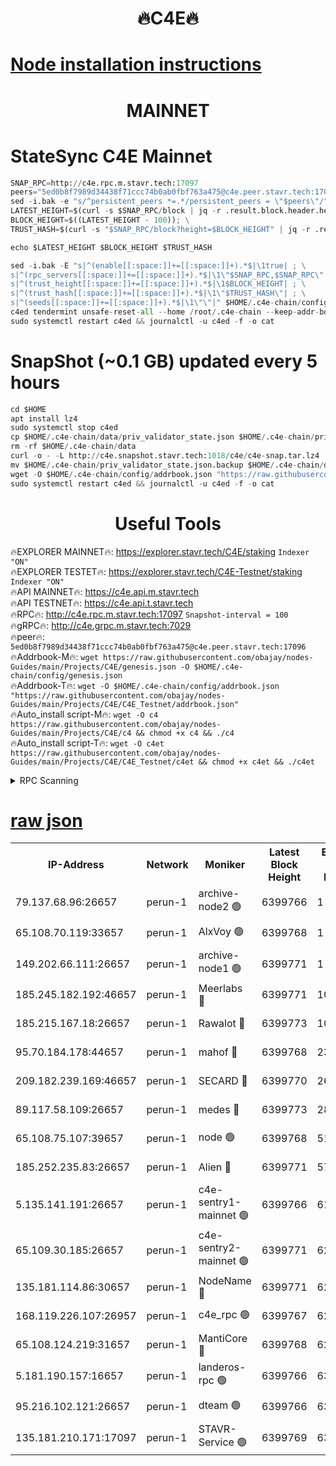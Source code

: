 <h1 align="center"> 🔥C4E🔥</h1>

[Node installation instructions](https://github.com/obajay/nodes-Guides/tree/main/Projects/C4E)
=

<h1 align="center"> MAINNET</h1>

# StateSync C4E Mainnet
```python
SNAP_RPC=http://c4e.rpc.m.stavr.tech:17097
peers="5ed0b8f7989d34438f71ccc74b0ab0fbf763a475@c4e.peer.stavr.tech:17096"
sed -i.bak -e "s/^persistent_peers *=.*/persistent_peers = \"$peers\"/" $HOME/.c4e-chain/config/config.toml
LATEST_HEIGHT=$(curl -s $SNAP_RPC/block | jq -r .result.block.header.height); \
BLOCK_HEIGHT=$((LATEST_HEIGHT - 100)); \
TRUST_HASH=$(curl -s "$SNAP_RPC/block?height=$BLOCK_HEIGHT" | jq -r .result.block_id.hash)

echo $LATEST_HEIGHT $BLOCK_HEIGHT $TRUST_HASH

sed -i.bak -E "s|^(enable[[:space:]]+=[[:space:]]+).*$|\1true| ; \
s|^(rpc_servers[[:space:]]+=[[:space:]]+).*$|\1\"$SNAP_RPC,$SNAP_RPC\"| ; \
s|^(trust_height[[:space:]]+=[[:space:]]+).*$|\1$BLOCK_HEIGHT| ; \
s|^(trust_hash[[:space:]]+=[[:space:]]+).*$|\1\"$TRUST_HASH\"| ; \
s|^(seeds[[:space:]]+=[[:space:]]+).*$|\1\"\"|" $HOME/.c4e-chain/config/config.toml
c4ed tendermint unsafe-reset-all --home /root/.c4e-chain --keep-addr-book
sudo systemctl restart c4ed && journalctl -u c4ed -f -o cat
```
# SnapShot (~0.1 GB) updated every 5 hours
```python
cd $HOME
apt install lz4
sudo systemctl stop c4ed
cp $HOME/.c4e-chain/data/priv_validator_state.json $HOME/.c4e-chain/priv_validator_state.json.backup
rm -rf $HOME/.c4e-chain/data
curl -o - -L http://c4e.snapshot.stavr.tech:1018/c4e/c4e-snap.tar.lz4 | lz4 -c -d - | tar -x -C $HOME/.c4e-chain --strip-components 2
mv $HOME/.c4e-chain/priv_validator_state.json.backup $HOME/.c4e-chain/data/priv_validator_state.json
wget -O $HOME/.c4e-chain/config/addrbook.json "https://raw.githubusercontent.com/obajay/nodes-Guides/main/Projects/C4E/addrbook.json"
sudo systemctl restart c4ed && journalctl -u c4ed -f -o cat
```
 <h1 align="center"> Useful Tools</h1>

🔥EXPLORER MAINNET🔥:  https://explorer.stavr.tech/C4E/staking            `Indexer "ON"` \
🔥EXPLORER TESTET🔥:   https://explorer.stavr.tech/C4E-Testnet/staking     `Indexer "ON"` \
🔥API MAINNET🔥:       https://c4e.api.m.stavr.tech \
🔥API TESTNET🔥:       https://c4e.api.t.stavr.tech \
🔥RPC🔥:               http://c4e.rpc.m.stavr.tech:17097                  `Snapshot-interval = 100` \
🔥gRPC🔥:              http://c4e.grpc.m.stavr.tech:7029 \
🔥peer🔥:              `5ed0b8f7989d34438f71ccc74b0ab0fbf763a475@c4e.peer.stavr.tech:17096` \
🔥Addrbook-M🔥:    ```wget https://raw.githubusercontent.com/obajay/nodes-Guides/main/Projects/C4E/genesis.json -O $HOME/.c4e-chain/config/genesis.json``` \
🔥Addrbook-T🔥:    ```wget -O $HOME/.c4e-chain/config/addrbook.json "https://raw.githubusercontent.com/obajay/nodes-Guides/main/Projects/C4E/C4E_Testnet/addrbook.json"``` \
🔥Auto_install script-M🔥: ```wget -O c4 https://raw.githubusercontent.com/obajay/nodes-Guides/main/Projects/C4E/c4 && chmod +x c4 && ./c4``` \
🔥Auto_install script-T🔥: ```wget -O c4et https://raw.githubusercontent.com/obajay/nodes-Guides/main/Projects/C4E/C4E_Testnet/c4et && chmod +x c4et && ./c4et```




<details>
<summary>RPC Scanning</summary>

<h2 align="center"> We scan nodes in real time every 4 hours. And we provide the final result of RPC endpoints.
We cannot influence the operation of these nodes in any way. </h2>


```python
If Voting Power is higher than 0 --> then the Node is a validator of the network and may be subject to attack and be a potential threat to the chain.
```
```python
We marked such validators with a red symbol
```

</details>

[raw json](https://rpc-check.c4e.stavr.tech/c4e/rpc-c4e-result.json)
=



<table><tr><th>IP-Address</th><th>Network</th><th>Moniker</th><th>Latest Block Height</th><th>Earliest Block Height</th><th>Catching Up</th><th>Tx Index</th><th>Voting Power</th><th>Scan Time</th></tr><tr><td>79.137.68.96:26657</td><td>perun-1</td><td>archive-node2 🟢</td><td>6399766</td><td>1</td><td>False</td><td>on</td><td>0</td><td>2023-12-22T14:55:05.388203523UTC</td></tr><tr><td>65.108.70.119:33657</td><td>perun-1</td><td>AlxVoy 🟢</td><td>6399768</td><td>1</td><td>False</td><td>on</td><td>0</td><td>2023-12-22T14:55:19.611193200UTC</td></tr><tr><td>149.202.66.111:26657</td><td>perun-1</td><td>archive-node1 🟢</td><td>6399771</td><td>1</td><td>False</td><td>on</td><td>0</td><td>2023-12-22T14:55:35.546645635UTC</td></tr><tr><td>185.245.182.192:46657</td><td>perun-1</td><td>Meerlabs 🔴</td><td>6399771</td><td>1051501</td><td>False</td><td>on</td><td>493550</td><td>2023-12-22T14:55:39.331288722UTC</td></tr><tr><td>185.215.167.18:26657</td><td>perun-1</td><td>Rawalot 🔴</td><td>6399773</td><td>1090501</td><td>False</td><td>on</td><td>579034</td><td>2023-12-22T14:55:50.896981911UTC</td></tr><tr><td>95.70.184.178:44657</td><td>perun-1</td><td>mahof 🔴</td><td>6399768</td><td>2342001</td><td>False</td><td>off</td><td>1357006</td><td>2023-12-22T14:55:19.133702980UTC</td></tr><tr><td>209.182.239.169:46657</td><td>perun-1</td><td>SECARD 🔴</td><td>6399770</td><td>2616101</td><td>False</td><td>off</td><td>675729</td><td>2023-12-22T14:55:33.156661306UTC</td></tr><tr><td>89.117.58.109:26657</td><td>perun-1</td><td>medes 🔴</td><td>6399773</td><td>2826001</td><td>False</td><td>off</td><td>471345</td><td>2023-12-22T14:55:45.896560475UTC</td></tr><tr><td>65.108.75.107:39657</td><td>perun-1</td><td>node 🟢</td><td>6399768</td><td>5198801</td><td>False</td><td>on</td><td>0</td><td>2023-12-22T14:55:22.143929251UTC</td></tr><tr><td>185.252.235.83:26657</td><td>perun-1</td><td>Alien 🔴</td><td>6399771</td><td>5736001</td><td>False</td><td>on</td><td>380508</td><td>2023-12-22T14:55:36.376253358UTC</td></tr><tr><td>5.135.141.191:26657</td><td>perun-1</td><td>c4e-sentry1-mainnet 🟢</td><td>6399766</td><td>6198001</td><td>False</td><td>on</td><td>0</td><td>2023-12-22T14:55:04.481682601UTC</td></tr><tr><td>65.109.30.185:26657</td><td>perun-1</td><td>c4e-sentry2-mainnet 🟢</td><td>6399771</td><td>6238301</td><td>False</td><td>on</td><td>0</td><td>2023-12-22T14:55:38.903233392UTC</td></tr><tr><td>135.181.114.86:30657</td><td>perun-1</td><td>NodeName 🔴</td><td>6399771</td><td>6284301</td><td>False</td><td>off</td><td>333717</td><td>2023-12-22T14:55:35.946978172UTC</td></tr><tr><td>168.119.226.107:26957</td><td>perun-1</td><td>c4e_rpc 🟢</td><td>6399767</td><td>6299767</td><td>False</td><td>on</td><td>0</td><td>2023-12-22T14:55:13.969946582UTC</td></tr><tr><td>65.108.124.219:31657</td><td>perun-1</td><td>MantiCore 🔴</td><td>6399768</td><td>6299768</td><td>False</td><td>off</td><td>837727</td><td>2023-12-22T14:55:18.467280918UTC</td></tr><tr><td>5.181.190.157:16657</td><td>perun-1</td><td>landeros-rpc 🟢</td><td>6399766</td><td>6393001</td><td>False</td><td>on</td><td>0</td><td>2023-12-22T14:55:50.477204562UTC</td></tr><tr><td>95.216.102.121:26657</td><td>perun-1</td><td>dteam 🟢</td><td>6399766</td><td>6397001</td><td>False</td><td>on</td><td>0</td><td>2023-12-22T14:55:04.950352677UTC</td></tr><tr><td>135.181.210.171:17097</td><td>perun-1</td><td>STAVR-Service 🟢</td><td>6399769</td><td>6397101</td><td>False</td><td>on</td><td>0</td><td>2023-12-22T14:55:24.609501254UTC</td></tr></table>
